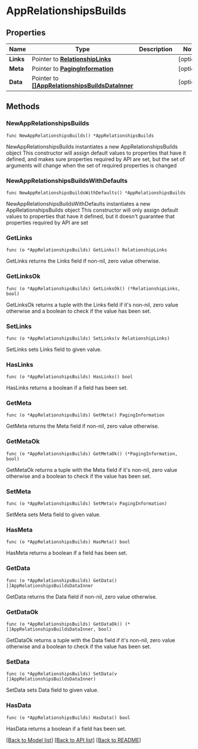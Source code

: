 # AppRelationshipsBuilds

## Properties

Name | Type | Description | Notes
------------ | ------------- | ------------- | -------------
**Links** | Pointer to [**RelationshipLinks**](RelationshipLinks.md) |  | [optional] 
**Meta** | Pointer to [**PagingInformation**](PagingInformation.md) |  | [optional] 
**Data** | Pointer to [**[]AppRelationshipsBuildsDataInner**](AppRelationshipsBuildsDataInner.md) |  | [optional] 

## Methods

### NewAppRelationshipsBuilds

`func NewAppRelationshipsBuilds() *AppRelationshipsBuilds`

NewAppRelationshipsBuilds instantiates a new AppRelationshipsBuilds object
This constructor will assign default values to properties that have it defined,
and makes sure properties required by API are set, but the set of arguments
will change when the set of required properties is changed

### NewAppRelationshipsBuildsWithDefaults

`func NewAppRelationshipsBuildsWithDefaults() *AppRelationshipsBuilds`

NewAppRelationshipsBuildsWithDefaults instantiates a new AppRelationshipsBuilds object
This constructor will only assign default values to properties that have it defined,
but it doesn't guarantee that properties required by API are set

### GetLinks

`func (o *AppRelationshipsBuilds) GetLinks() RelationshipLinks`

GetLinks returns the Links field if non-nil, zero value otherwise.

### GetLinksOk

`func (o *AppRelationshipsBuilds) GetLinksOk() (*RelationshipLinks, bool)`

GetLinksOk returns a tuple with the Links field if it's non-nil, zero value otherwise
and a boolean to check if the value has been set.

### SetLinks

`func (o *AppRelationshipsBuilds) SetLinks(v RelationshipLinks)`

SetLinks sets Links field to given value.

### HasLinks

`func (o *AppRelationshipsBuilds) HasLinks() bool`

HasLinks returns a boolean if a field has been set.

### GetMeta

`func (o *AppRelationshipsBuilds) GetMeta() PagingInformation`

GetMeta returns the Meta field if non-nil, zero value otherwise.

### GetMetaOk

`func (o *AppRelationshipsBuilds) GetMetaOk() (*PagingInformation, bool)`

GetMetaOk returns a tuple with the Meta field if it's non-nil, zero value otherwise
and a boolean to check if the value has been set.

### SetMeta

`func (o *AppRelationshipsBuilds) SetMeta(v PagingInformation)`

SetMeta sets Meta field to given value.

### HasMeta

`func (o *AppRelationshipsBuilds) HasMeta() bool`

HasMeta returns a boolean if a field has been set.

### GetData

`func (o *AppRelationshipsBuilds) GetData() []AppRelationshipsBuildsDataInner`

GetData returns the Data field if non-nil, zero value otherwise.

### GetDataOk

`func (o *AppRelationshipsBuilds) GetDataOk() (*[]AppRelationshipsBuildsDataInner, bool)`

GetDataOk returns a tuple with the Data field if it's non-nil, zero value otherwise
and a boolean to check if the value has been set.

### SetData

`func (o *AppRelationshipsBuilds) SetData(v []AppRelationshipsBuildsDataInner)`

SetData sets Data field to given value.

### HasData

`func (o *AppRelationshipsBuilds) HasData() bool`

HasData returns a boolean if a field has been set.


[[Back to Model list]](../README.md#documentation-for-models) [[Back to API list]](../README.md#documentation-for-api-endpoints) [[Back to README]](../README.md)


